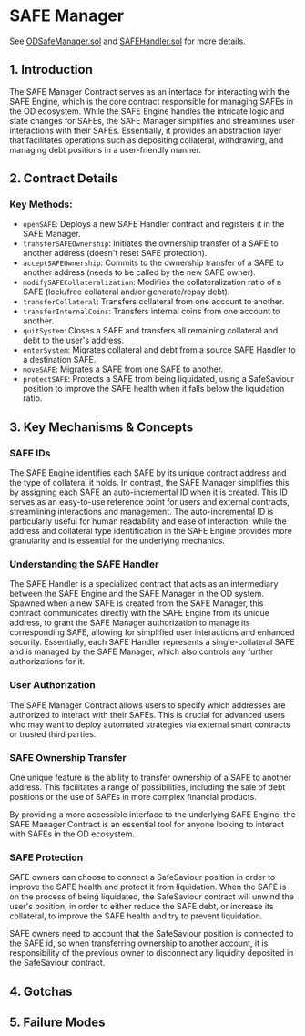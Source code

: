 # SAFE Manager

See [ODSafeManager.sol](/src/contracts/proxies/ODSafeManager.sol/contract.ODSafeManager.html) and [SAFEHandler.sol](/src/contracts/proxies/SAFEHandler.sol/contract.SAFEHandler.html) for more details.

## 1. Introduction

The SAFE Manager Contract serves as an interface for interacting with the SAFE Engine, which is the core contract responsible for managing SAFEs in the OD ecosystem. While the SAFE Engine handles the intricate logic and state changes for SAFEs, the SAFE Manager simplifies and streamlines user interactions with their SAFEs. Essentially, it provides an abstraction layer that facilitates operations such as depositing collateral, withdrawing, and managing debt positions in a user-friendly manner.

## 2. Contract Details

### Key Methods:

- `openSAFE`: Deploys a new SAFE Handler contract and registers it in the SAFE Manager.
- `transferSAFEOwnership`: Initiates the ownership transfer of a SAFE to another address (doesn't reset SAFE protection).
- `acceptSAFEOwnership`: Commits to the ownership transfer of a SAFE to another address (needs to be called by the new SAFE owner).
- `modifySAFECollateralization`: Modifies the collateralization ratio of a SAFE (lock/free collateral and/or generate/repay debt).
- `transferCollateral`: Transfers collateral from one account to another.
- `transferInternalCoins`: Transfers internal coins from one account to another.
- `quitSystem`: Closes a SAFE and transfers all remaining collateral and debt to the user's address.
- `enterSystem`: Migrates collateral and debt from a source SAFE Handler to a destination SAFE.
- `moveSAFE`: Migrates a SAFE from one SAFE to another.
- `protectSAFE`: Protects a SAFE from being liquidated, using a SafeSaviour position to improve the SAFE health when it falls below the liquidation ratio.

## 3. Key Mechanisms & Concepts

### SAFE IDs

The SAFE Engine identifies each SAFE by its unique contract address and the type of collateral it holds. In contrast, the SAFE Manager simplifies this by assigning each SAFE an auto-incremental ID when it is created. This ID serves as an easy-to-use reference point for users and external contracts, streamlining interactions and management. The auto-incremental ID is particularly useful for human readability and ease of interaction, while the address and collateral type identification in the SAFE Engine provides more granularity and is essential for the underlying mechanics.

### Understanding the SAFE Handler

The SAFE Handler is a specialized contract that acts as an intermediary between the SAFE Engine and the SAFE Manager in the OD system. Spawned when a new SAFE is created from the SAFE Manager, this contract communicates directly with the SAFE Engine from its unique address, to grant the SAFE Manager authorization to manage its corresponding SAFE, allowing for simplified user interactions and enhanced security. Essentially, each SAFE Handler represents a single-collateral SAFE and is managed by the SAFE Manager, which also controls any further authorizations for it.

### User Authorization

The SAFE Manager Contract allows users to specify which addresses are authorized to interact with their SAFEs. This is crucial for advanced users who may want to deploy automated strategies via external smart contracts or trusted third parties.

### SAFE Ownership Transfer

One unique feature is the ability to transfer ownership of a SAFE to another address. This facilitates a range of possibilities, including the sale of debt positions or the use of SAFEs in more complex financial products.

By providing a more accessible interface to the underlying SAFE Engine, the SAFE Manager Contract is an essential tool for anyone looking to interact with SAFEs in the OD ecosystem.

### SAFE Protection

SAFE owners can choose to connect a SafeSaviour position in order to improve the SAFE health and protect it from liquidation. When the SAFE is on the process of being liquidated, the SafeSaviour contract will unwind the user's position, in order to either reduce the SAFE debt, or increase its collateral, to improve the SAFE health and try to prevent liquidation.

SAFE owners need to account that the SafeSaviour position is connected to the SAFE id, so when transferring ownership to another account, it is responsibility of the previous owner to disconnect any liquidity deposited in the SafeSaviour contract.

## 4. Gotchas

## 5. Failure Modes
